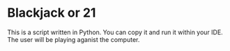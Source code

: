 # Blackjack or 21

This is a script written in Python. You can copy it and run it within your IDE. 
The user will be playing aganist the computer. 
